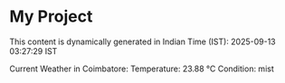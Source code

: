 # My Project

This content is dynamically generated in Indian Time (IST): 2025-09-13 03:27:29 IST


Current Weather in Coimbatore:
Temperature: 23.88 °C
Condition: mist
